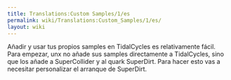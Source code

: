 ```yaml
---
title: Translations:Custom Samples/1/es
permalink: wiki/Translations:Custom_Samples/1/es/
layout: wiki
---
```


Añadir y usar tus propios samples en TidalCycles es relativamente fácil.
Para empezar, unx no añade sus samples directamente a TidalCycles, sino
que los añade a SuperCollider y al quark SuperDirt. Para hacer esto vas
a necesitar personalizar el arranque de SuperDirt.
